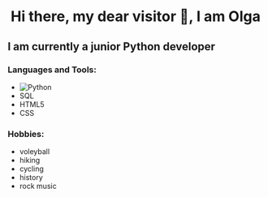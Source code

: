 <h1 align="center"> Hi there, my dear visitor 👋, I am Olga </h1>

## I am currently a junior Python developer

### Languages and Tools:
- ![Python](https://img.shields.io/badge/logo-python-blue?logo=python&logoColor=#E0FFFF)
- SQL
- HTML5
- CSS

### Hobbies:
- voleyball
- hiking
- cycling
- history
- rock music
